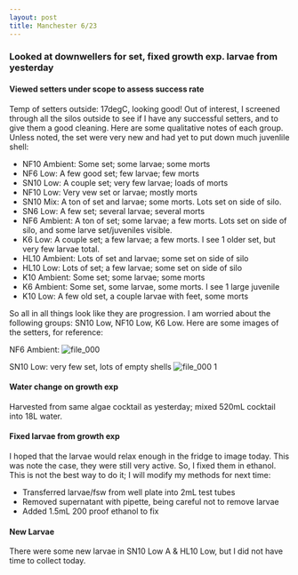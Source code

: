 ```yaml
---
layout: post
title: Manchester 6/23
---
```


### Looked at downwellers for set, fixed growth exp. larvae from yesterday

#### Viewed setters under scope to assess success rate

Temp of setters outside: 17degC, looking good!
Out of interest, I screened through all the silos outside to see if I have any successful setters, and to give them a good cleaning.  Here are some qualitative notes of each group. Unless noted, the set were very new and had yet to put down much juvenlile shell:
  * NF10 Ambient: Some set; some larvae; some morts
  * NF6 Low:      A few good set; few larvae; few morts
  * SN10 Low:     A couple set; very few larvae; loads of morts
  * NF10 Low:     Very vew set or larvae; mostly morts
  * SN10 Mix:     A ton of set and larvae; some morts.  Lots set on side of silo.
  * SN6 Low:      A few set; several larvae; several morts
  * NF6 Ambient:  A ton of set; some larvae; a few morts.  Lots set on side of silo, and some larve set/juveniles visible.
  * K6 Low:       A couple set; a few larvae; a few morts. I see 1 older set, but very few larvae total.
  * HL10 Ambient: Lots of set and larvae; some set on side of silo
  * HL10 Low:     Lots of set; a few larvae; some set on side of silo
  * K10 Ambient:  Some set; some larvae; some morts
  * K6 Ambient:   Some set, some larvae, some morts. I see 1 large juvenile
  * K10 Low:      A few old set, a couple larvae with feet, some morts
 
 So all in all things look like they are progression. I am worried about the following groups: SN10 Low, NF10 Low, K6 Low. Here are some images of the setters, for reference: 
 
NF6 Ambient: 
![file_000](https://user-images.githubusercontent.com/17264765/27977179-62f5359e-631e-11e7-9f10-f13ecc5979a5.jpeg)

SN10 Low: very few set, lots of empty shells
![file_000 1](https://user-images.githubusercontent.com/17264765/27977185-6565d022-631e-11e7-816c-257bfae98979.jpeg)

 
#### Water change on growth exp
Harvested from same algae cocktail as yesterday; mixed 520mL cocktail into 18L water.

#### Fixed larvae from growth exp
I hoped that the larvae would relax enough in the fridge to image today. This was note the case, they were still very active.  So, I fixed them in ethanol. This is not the best way to do it; I will modify my methods for next time: 
  * Transferred larvae/fsw from well plate into 2mL test tubes
  * Removed supernatant with pipette, being careful not to remove larvae 
  * Added 1.5mL 200 proof ethanol to fix

#### New Larvae
There were some new larvae in SN10 Low A & HL10 Low, but I did not have time to collect today.


 
